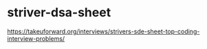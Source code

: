 ﻿# striver-dsa-sheet
https://takeuforward.org/interviews/strivers-sde-sheet-top-coding-interview-problems/
